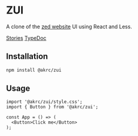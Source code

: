 # ZUI

A clone of the [zed website](https://zed.dev) UI using React and Less.

[Stories](https://zui-nine.vercel.app) [TypeDoc](https://zui-typedoc.vercel.app)

## Installation

```bash
npm install @akrc/zui
```

## Usage

```tsx
import '@akrc/zui/style.css';
import { Button } from '@akrc/zui';

const App = () => (
  <Button>Click me</Button>
);
```
